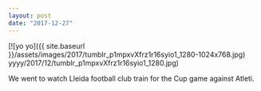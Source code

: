 ```yaml
---
layout: post
date: "2017-12-27"
---
```


[![yo yo]({{ site.baseurl }}/assets/images/2017/tumblr_p1mpxvXfrz1r16syio1_1280-1024x768.jpg) yyyy/2017/12/tumblr_p1mpxvXfrz1r16syio1_1280.jpg)

We went to watch Lleida football club train for the Cup game against Atleti.
